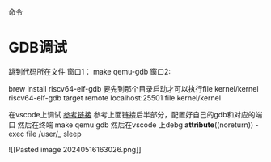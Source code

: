 命令

# GDB调试
跳到代码所在文件
窗口1：
make qemu-gdb
窗口2:

brew install riscv64-elf-gdb
要先到那个目录启动才可以执行file kernel/kernel
riscv64-elf-gdb
target remote localhost:25501
file kernel/kernel

在vscode上调试
[参考链接](https://www.cnblogs.com/KatyuMarisaBlog/p/13727565.html)
参考上面链接后半部分，配置好自己的gdb和对应的端口
然后在终端 make qemu gdb
然后在vscode 上debg
__attribute__((noreturn))
-exec file /user/_ sleep

![[Pasted image 20240516163026.png]]
